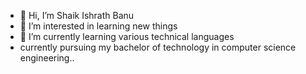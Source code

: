 - 👋 Hi, I’m  Shaik Ishrath Banu
- 👀 I’m interested in learning new things
- 🌱 I’m currently learning various technical languages
- currently pursuing my bachelor of technology in computer science engineering..


<!---
Ishrathshaik123/Ishrathshaik123 is a ✨ special ✨ repository because its `README.md` (this file) appears on your GitHub profile.
You can click the Preview link to take a look at your changes.
--->
